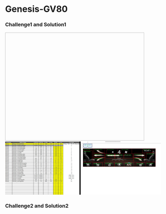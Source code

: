 # Genesis-GV80

### Challenge1 and Solution1
<img scr="./Img/GV80_prj1.jpg" width="450p" height="350px"></img>
![GV80_prj2](./Img/GV80_prj2.jpg)

### Challenge2 and Solution2
